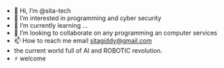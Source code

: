 - 👋 Hi, I’m @sita-tech
- 👀 I’m interested in programming and cyber security
- 🌱 I’m currently learning ...
- 💞️ I’m looking to collaborate on any programming an computer services
- 📫 How to reach me  email sitagiddy@gmail.com
-  the current world full of  AI and ROBOTIC revolution.
- ⚡ welcome

<!---
giddy-cyber/giddy-cyber is a ✨ special ✨ repository because its `README.md` (this file) appears on your GitHub profile.
You can click the Preview link to take a look at your changes.
--->
